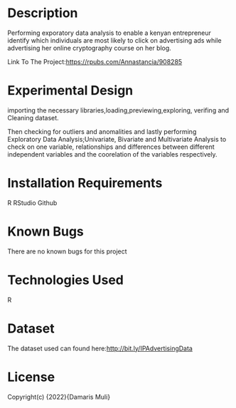 # Description
Performing exporatory data analysis to enable a kenyan entrepreneur identify which  individuals are most likely to click on advertising ads while advertising her online cryptography course on her blog.

Link To The Project:https://rpubs.com/Annastancia/908285

# Experimental Design
importing the necessary libraries,loading,previewing,exploring, verifing and Cleaning dataset.

Then checking for outliers and anomalities and lastly performing Exploratory Data Analysis;Univariate, Bivariate and Multivariate Analysis to check on one variable, relationships and differences between different independent variables and the coorelation of the variables respectively.

# Installation Requirements
R
RStudio
Github

# Known Bugs
There are no known bugs for this project

# Technologies Used
R

# Dataset
The dataset used can found here:http://bit.ly/IPAdvertisingData

# License
 Copyright(c) {2022}{Damaris Muli}
